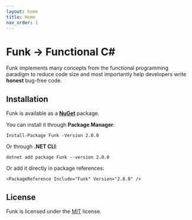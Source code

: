 ```yaml
---
layout: home
title: Home
nav_order: 1
---
```


# Funk -> Functional C#

Funk implements many concepts from the functional programming paradigm to reduce code size and most importantly help developers write **honest** bug-free code.

## Installation

Funk is available as a [**NuGet**](https://www.nuget.org/packages/Funk) package.

You can install it through **Package Manager**:

`Install-Package Funk -Version 2.0.0`

Or through **.NET CLI**:

`dotnet add package Funk --version 2.0.0`

Or add it directly in package references:

`<PackageReference Include="Funk" Version="2.0.0" />`

## License

Funk is licensed under the [MIT](/license) license.